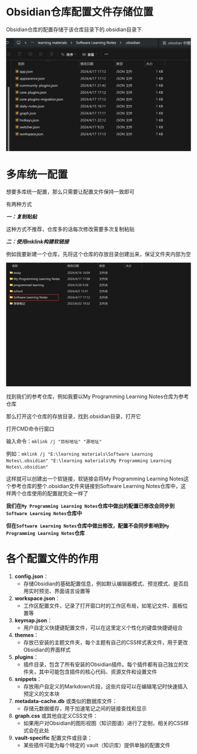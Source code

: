 # Obsidian仓库配置文件存储位置

Obsidian仓库的配置存储于该仓库目录下的.obsidian目录下

![image-20240417171528211](assets/image-20240417171528211.png)

# 多库统一配置

想要多库统一配置，那么只需要让配置文件保持一致即可

有两种方式

***一：复制粘贴***

这种方式不推荐，仓库多的话每次修改需要多次复制粘贴

***二：使用mklink构建软链接***

例如我要新建一个仓库，先将这个仓库的存放目录创建出来，保证文件夹内部为空

![image-20240417172309883](assets/image-20240417172309883.png)

找到我们的参考仓库，例如我要以My Programming Learning Notes仓库为参考仓库

那么打开这个仓库的存放目录，找到.obsidian目录，打开它

打开CMD命令行窗口

输入命令：`mklink /j "目标地址" "源地址"`

例如：`mklink /j "E:\learning materials\Software Learning Notes\.obsidian" "E:\learning materials\My Programming Learning Notes\.obsidian"`

这样就可以创建出一个软链接，软链接会将My Programming Learning Notes这个参考仓库的整个.obsidian文件夹链接到Software Learning Notes仓库中，这样两个仓库使用的配置就完全一样了

**我们在`My Programming Learning Notes`仓库中做出的配置已修改会同步到`Software Learning Notes`仓库中**

**但在`Software Learning Notes`仓库中做出修改，配置不会同步影响到`My Programming Learning Notes`仓库**

# 各个配置文件的作用

1. **config.json**：
    - 存储Obsidian的基础配置信息，例如默认编辑器模式、预览模式、是否启用实时预览、界面语言设置等
2. **workspace.json**：
    - 工作区配置文件，记录了打开窗口时的工作区布局，如笔记文件、面板位置等
3. **keymap.json**：
    - 用户自定义快捷键配置文件，可以在这里定义个性化的键盘快捷键组合
4. **themes**：
    - 存放已安装的主题文件夹，每个主题有自己的CSS样式表文件，用于更改Obsidian的界面样式
5. **plugins**：
    - 插件目录，包含了所有安装的Obsidian插件。每个插件都有自己独立的文件夹，其中可能包含插件的核心代码、资源文件和设置文件
6. **snippets**：
    - 存放用户自定义的Markdown片段，这些片段可以在编辑笔记时快速插入预定义的文本块
7. **metadata-cache.db** 或类似的数据库文件：
    - 存储元数据缓存，用于加速笔记之间的链接查找和显示
8. **graph.css** 或其他自定义CSS文件：
    - 如果用户对Obsidian的图形视图（知识图谱）进行了定制，相关的CSS样式会在此处
9. **vault-specific** 配置文件或目录：
    - 某些插件可能为每个特定的 vault（知识库）提供单独的配置文件